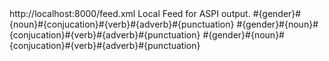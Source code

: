 <channel>
  <title>Personal Blog</title>
  <link>http://localhost:8000/feed.xml</link>
  <description>Local Feed for ASPI output.</description>    
  
  <item>
    <title></title>
    <link></link>
    <description>
      <grammar context="phrase"><gender>#{gender}</gender><noun>#{noun}</noun><conjucation>#{conjucation}</conjucation><verb>#{verb}<verb></adverb>#{adverb}<adverb><punctuation>#{punctuation}</punctuation></grammar>  <grammar context="phrase"><gender>#{gender}</gender><noun>#{noun}</noun><conjucation>#{conjucation}</conjucation><verb>#{verb}<verb></adverb>#{adverb}<adverb><punctuation>#{punctuation}</punctuation></grammar> <grammar context="phrase"><gender>#{gender}</gender><noun>#{noun}</noun><conjucation>#{conjucation}</conjucation><verb>#{verb}<verb></adverb>#{adverb}<adverb><punctuation>#{punctuation}</punctuation></grammar>
    </description>
  </item>
      

</channel>

</rss>
